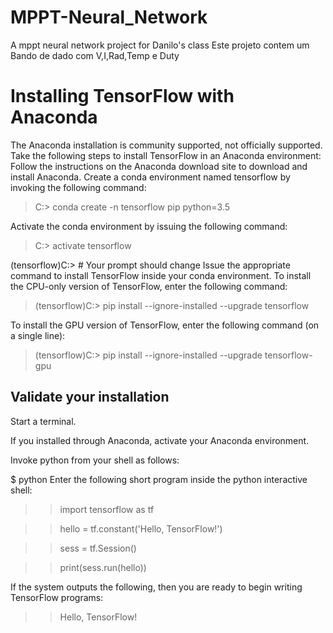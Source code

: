 # MPPT-Neural_Network
A mppt neural network project for  Danilo's class
Este projeto contem um Bando de dado com V,I,Rad,Temp e Duty

# Installing TensorFlow with Anaconda #

The Anaconda installation is community supported, not officially supported.
Take the following steps to install TensorFlow in an Anaconda environment:
Follow the instructions on the Anaconda download site to download and install Anaconda.
Create a conda environment named tensorflow by invoking the following command:

> C:> conda create -n tensorflow pip python=3.5 

Activate the conda environment by issuing the following command:

> C:> activate tensorflow

(tensorflow)C:>  # Your prompt should change 
Issue the appropriate command to install TensorFlow inside your conda environment. To install the CPU-only version of TensorFlow, enter the following command:

> (tensorflow)C:> pip install --ignore-installed --upgrade tensorflow 

To install the GPU version of TensorFlow, enter the following command (on a single line):

> (tensorflow)C:> pip install --ignore-installed --upgrade tensorflow-gpu 

## Validate your installation ##
Start a terminal.

If you installed through Anaconda, activate your Anaconda environment.

Invoke python from your shell as follows:

$ python
Enter the following short program inside the python interactive shell:

>> import tensorflow as tf

>> hello = tf.constant('Hello, TensorFlow!')

>> sess = tf.Session()

>> print(sess.run(hello))

If the system outputs the following, then you are ready to begin writing TensorFlow programs:

>> Hello, TensorFlow!

